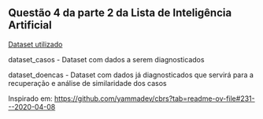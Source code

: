 ## Questão 4 da parte 2 da Lista de Inteligência Artificial

[Dataset utilizado](https://www.kaggle.com/datasets/uom190346a/disease-symptoms-and-patient-profile-dataset/data)

dataset_casos - Dataset com dados a serem diagnosticados

dataset_doencas - Dataset com dados já diagnosticados que servirá para a recuperação e análise de similaridade dos casos

Inspirado em: https://github.com/yammadev/cbrs?tab=readme-ov-file#231---2020-04-08
